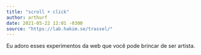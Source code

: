 ```yaml
---
title: "scroll + click"
author: arthurf
date: 2021-05-22 12:01 -0300
source: "https://lab.hakim.se/trassel/"
---
```


Eu adoro esses experimentos da web que você pode brincar de ser artista.
